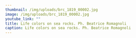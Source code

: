 ```yaml
---
thumbnail: /img/uploads/brc_1819_00002.jpg
image: /img/uploads/brc_1819_00002.jpg
youtube_link: ""
title: Life colors on sea rocks. Ph. Beatrice Romagnoli
caption: Life colors on sea rocks. Ph. Beatrice Romagnoli
---
```

